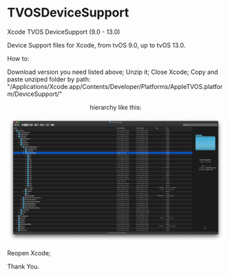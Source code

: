 # TVOSDeviceSupport

Xcode TVOS DeviceSupport (9.0 - 13.0)

Device Support files for Xcode, from tvOS 9.0, up to tvOS 13.0.

How to:

Download version you need listed above;
Unzip it;
Close Xcode;
Copy and paste unziped folder by path: "/Applications/Xcode.app/Contents/Developer/Platforms/AppleTVOS.platform/DeviceSupport/" 

<p align="center">hierarchy like this:</p>

![alt text](https://github.com/filsv/TVOSDeviceSupport/raw/master/Screen%20Shot%202019-08-02%20at%2015.23.57.png)

Reopen Xcode;

Thank You.
